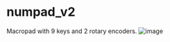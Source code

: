 # numpad_v2
Macropad with 9 keys and 2 rotary encoders.
![image](https://github.com/user-attachments/assets/c2209561-b214-4067-b0ac-6ad43ac5e213)
